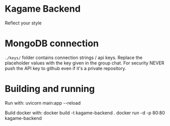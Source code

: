 # Kagame Backend
Reflect your style

# MongoDB connection
`./keys/` folder contains connection strings / api keys. Replace the placeholder values with the key given in the group chat. For security NEVER push the API key to github even if it's a private repository. 

# Building and running
Run with:
uvicorn main:app --reload

Build docker with:
docker build -t kagame-backend .
docker run -d -p 80:80 kagame-backend